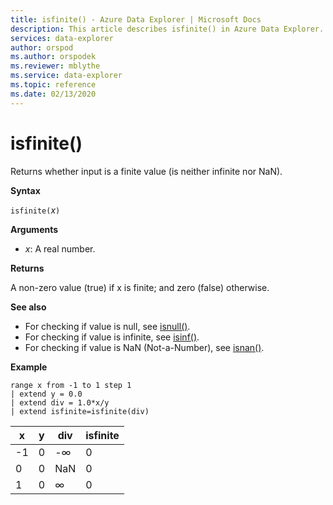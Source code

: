 ```yaml
---
title: isfinite() - Azure Data Explorer | Microsoft Docs
description: This article describes isfinite() in Azure Data Explorer.
services: data-explorer
author: orspod
ms.author: orspodek
ms.reviewer: mblythe
ms.service: data-explorer
ms.topic: reference
ms.date: 02/13/2020
---
```

# isfinite()

Returns whether input is a finite value (is neither infinite nor NaN).

**Syntax**

`isfinite(`*x*`)`

**Arguments**

* *x*: A real number.

**Returns**

A non-zero value (true) if x is finite; and zero (false) otherwise.

**See also**

* For checking if value is null, see [isnull()](isnullfunction.md).
* For checking if value is infinite, see [isinf()](isinffunction.md).
* For checking if value is NaN (Not-a-Number), see [isnan()](isnanfunction.md).

**Example**

```kusto
range x from -1 to 1 step 1
| extend y = 0.0
| extend div = 1.0*x/y
| extend isfinite=isfinite(div)
```

|x|y|div|isfinite|
|---|---|---|---|
|-1|0|-∞|0|
|0|0|NaN|0|
|1|0|∞|0|